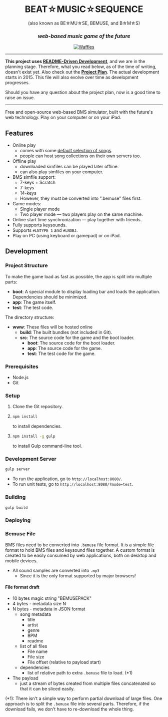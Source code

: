 <h1 align="center">BEAT☆MUSIC☆SEQUENCE</h1>

<p align="center">(also known as BE☆MU☆SE, BEMUSE, and B☆M☆S)</p>

<h3 align="center"><em>web-based music game of the future</em></h3>

<p align="center">
  <a href="https://waffle.io/bemusic/bemuse"><img src="http://img.shields.io/badge/wow%20much-waffle-green.svg?style=flat" alt="Waffles"></a>
</p>

---

__This project uses [README-Driven Development][RDD]__, and we are in the planning stage. Therefore, what you read below, as of the time of writing, doesn't exist yet. Also check out the [__Project Plan__][Plan]. The actual development starts in 2015. This file will also evolve over time as development progresses.

Should you have any question about the project plan, now is a good time to raise an issue.

[RDD]: http://tom.preston-werner.com/2010/08/23/readme-driven-development.html
[Plan]: (https://workflowy.com/s/ZM4dIDZWRR)

---

Free and open-source web-based BMS simulator, built with the future's web technology.
Play on your computer or on your iPad.

## Features

* Online play
	* comes with some [default selection of songs](https://github.com/bemusic/music).
	* people can host song collections on their own servers too.
* Offline play
	* downloaded simfiles can be played later offline.
	* can also play simfiles on your computer.
* BMS simfile support:
	* 7-keys + Scratch
	* 7-keys
	* 14-keys
	* However, they must be converted into ".bemuse" files first.
* Game modes:
	* Single player mode
	* Two player mode — two players play on the same machine.
* Online start time synchronization — play together with friends.
* Fully supports keysounds.
* Supports `#LNTYPE 1` and `#LNOBJ`.
* Play on PC (using keyboard or gamepad) or on iPad.


## Development


### Project Structure

To make the game load as fast as possible, the app is split into multiple parts:

- __boot__: A special module to display loading bar and loads the application.
  Dependencies should be minimized.
- __app__: The game itself.
- __test__: The test code.

The directory structure:

- __www__: These files will be hosted online
  - __build__: The built bundles (not included in Git).
  - __src__: The source code for the game and the boot loader.
    - __boot__: The source code for the boot loader.
    - __app__: The source code for the game.
    - __test__: The test code for the game.


### Prerequisites

- Node.js
- Git


### Setup

1. Clone the Git repository.
2. ```bash
   npm install
   ```
   to install dependencies.
3. ```bash
   npm install -g gulp
   ```
   to install Gulp command-line tool.


### Development Server

```bash
gulp server
```

- To run the application, go to `http://localhost:8080/`.
- To run unit tests, go to `http://localhost:8080/?mode=test`.


### Building

```bash
gulp build
```


### Deploying



### Bemuse File

BMS files need to be converted into `.bemuse` file format. It is a simple file format to hold BMS files and keysound files together. A custom format is created to be easily consumed by web applications, both on desktop and mobile devices.

* All sound samples are converted into `.mp3`
  * Since it is the only format supported by major browsers!


#### File format draft

* 10 bytes magic string "BEMUSEPACK"
* 4 bytes - metadata size N
* N bytes - metadata in JSON format
	* song metadata
	  * title
	  * artist
	  * genre
	  * BPM
	  * readme
	* list of all files
		* File name
		* File size
		* File offset (relative to payload start)
	* dependencies
	  * list of relative path to extra `.bemuse` file to load. (*1)
* The payload
	* just a stream of bytes created from multiple files concatenated so that it can be sliced easily.


(*1): There isn't a simple way to perform partial download of large files. One approach is to split the `.bemuse` file into several parts. Therefore, if the download fails, we don't have to re-download the whole thing.
